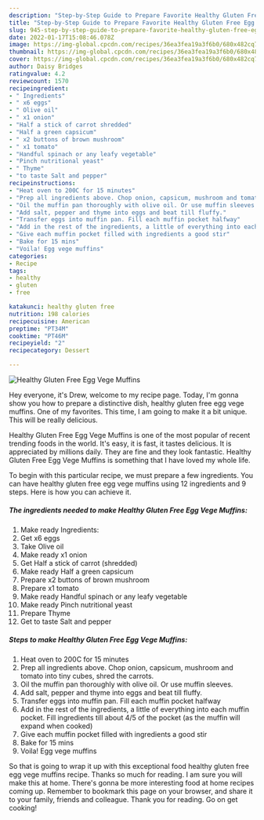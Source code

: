 ```yaml
---
description: "Step-by-Step Guide to Prepare Favorite Healthy Gluten Free Egg Vege Muffins"
title: "Step-by-Step Guide to Prepare Favorite Healthy Gluten Free Egg Vege Muffins"
slug: 945-step-by-step-guide-to-prepare-favorite-healthy-gluten-free-egg-vege-muffins
date: 2022-01-17T15:08:46.078Z
image: https://img-global.cpcdn.com/recipes/36ea3fea19a3f6b0/680x482cq70/healthy-gluten-free-egg-vege-muffins-recipe-main-photo.jpg
thumbnail: https://img-global.cpcdn.com/recipes/36ea3fea19a3f6b0/680x482cq70/healthy-gluten-free-egg-vege-muffins-recipe-main-photo.jpg
cover: https://img-global.cpcdn.com/recipes/36ea3fea19a3f6b0/680x482cq70/healthy-gluten-free-egg-vege-muffins-recipe-main-photo.jpg
author: Daisy Bridges
ratingvalue: 4.2
reviewcount: 1570
recipeingredient:
- " Ingredients"
- " x6 eggs"
- " Olive oil"
- " x1 onion"
- "Half a stick of carrot shredded"
- "Half a green capsicum"
- " x2 buttons of brown mushroom"
- " x1 tomato"
- "Handful spinach or any leafy vegetable"
- "Pinch nutritional yeast"
- " Thyme"
- "to taste Salt and pepper"
recipeinstructions:
- "Heat oven to 200C for 15 minutes"
- "Prep all ingredients above. Chop onion, capsicum, mushroom and tomato into tiny cubes, shred the carrots."
- "Oil the muffin pan thoroughly with olive oil. Or use muffin sleeves."
- "Add salt, pepper and thyme into eggs and beat till fluffy."
- "Transfer eggs into muffin pan. Fill each muffin pocket halfway"
- "Add in the rest of the ingredients, a little of everything into each muffin pocket. Fill ingredients till about 4/5 of the pocket (as the muffin will expand when cooked)"
- "Give each muffin pocket filled with ingredients a good stir"
- "Bake for 15 mins"
- "Voila! Egg vege muffins"
categories:
- Recipe
tags:
- healthy
- gluten
- free

katakunci: healthy gluten free 
nutrition: 198 calories
recipecuisine: American
preptime: "PT34M"
cooktime: "PT46M"
recipeyield: "2"
recipecategory: Dessert

---
```



![Healthy Gluten Free Egg Vege Muffins](https://img-global.cpcdn.com/recipes/36ea3fea19a3f6b0/680x482cq70/healthy-gluten-free-egg-vege-muffins-recipe-main-photo.jpg)

Hey everyone, it's Drew, welcome to my recipe page. Today, I'm gonna show you how to prepare a distinctive dish, healthy gluten free egg vege muffins. One of my favorites. This time, I am going to make it a bit unique. This will be really delicious.

Healthy Gluten Free Egg Vege Muffins is one of the most popular of recent trending foods in the world. It's easy, it is fast, it tastes delicious. It is appreciated by millions daily. They are fine and they look fantastic. Healthy Gluten Free Egg Vege Muffins is something that I have loved my whole life.




To begin with this particular recipe, we must prepare a few ingredients. You can have healthy gluten free egg vege muffins using 12 ingredients and 9 steps. Here is how you can achieve it.

<!--inarticleads1-->

##### The ingredients needed to make Healthy Gluten Free Egg Vege Muffins:

1. Make ready  Ingredients:
1. Get  x6 eggs
1. Take  Olive oil
1. Make ready  x1 onion
1. Get Half a stick of carrot (shredded)
1. Make ready Half a green capsicum
1. Prepare  x2 buttons of brown mushroom
1. Prepare  x1 tomato
1. Make ready Handful spinach or any leafy vegetable
1. Make ready Pinch nutritional yeast
1. Prepare  Thyme
1. Get to taste Salt and pepper




<!--inarticleads2-->

##### Steps to make Healthy Gluten Free Egg Vege Muffins:

1. Heat oven to 200C for 15 minutes
1. Prep all ingredients above. Chop onion, capsicum, mushroom and tomato into tiny cubes, shred the carrots.
1. Oil the muffin pan thoroughly with olive oil. Or use muffin sleeves.
1. Add salt, pepper and thyme into eggs and beat till fluffy.
1. Transfer eggs into muffin pan. Fill each muffin pocket halfway
1. Add in the rest of the ingredients, a little of everything into each muffin pocket. Fill ingredients till about 4/5 of the pocket (as the muffin will expand when cooked)
1. Give each muffin pocket filled with ingredients a good stir
1. Bake for 15 mins
1. Voila! Egg vege muffins




So that is going to wrap it up with this exceptional food healthy gluten free egg vege muffins recipe. Thanks so much for reading. I am sure you will make this at home. There's gonna be more interesting food at home recipes coming up. Remember to bookmark this page on your browser, and share it to your family, friends and colleague. Thank you for reading. Go on get cooking!
